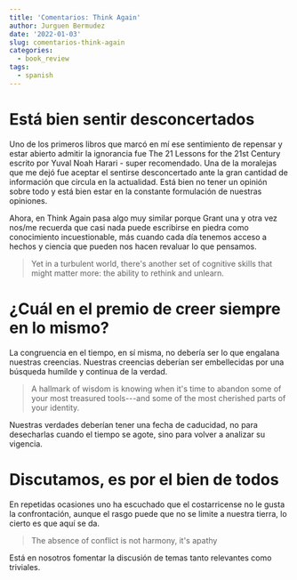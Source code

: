 ```yaml
---
title: 'Comentarios: Think Again'
author: Jurguen Bermudez
date: '2022-01-03'
slug: comentarios-think-again
categories:
  - book_review
tags:
  - spanish
---
```


# Está bien sentir desconcertados

Uno de los primeros libros que marcó en mí ese sentimiento de repensar y estar abierto admitir la ignorancia fue The 21 Lessons for the 21st Century escrito por Yuval Noah Harari - super recomendado. Una de la moralejas que me dejó fue aceptar el sentirse desconcertado ante la gran cantidad de información que circula en la actualidad. Está bien no tener un opinión sobre todo y está bien estar en la constante formulación de nuestras opiniones.

Ahora, en Think Again pasa algo muy similar porque Grant una y otra vez nos/me recuerda que casi nada puede escribirse en piedra como conocimiento incuestionable, más cuando cada día tenemos acceso a hechos y ciencia que pueden nos hacen revaluar lo que pensamos.

> Yet in a turbulent world, there's another set of cognitive skills that might matter more: the ability to rethink and unlearn.

# ¿Cuál en el premio de creer siempre en lo mismo?

La congruencia en el tiempo, en sí misma, no debería ser lo que engalana nuestras creencias. Nuestras creencias deberían ser embellecidas por una búsqueda humilde y continua de la verdad.

> A hallmark of wisdom is knowing when it's time to abandon some of your most treasured tools---and some of the most cherished parts of your identity.

Nuestras verdades deberían tener una fecha de caducidad, no para desecharlas cuando el tiempo se agote, sino para volver a analizar su vigencia.

# Discutamos, es por el bien de todos

En repetidas ocasiones uno ha escuchado que el costarricense no le gusta la confrontación, aunque el rasgo puede que no se limite a nuestra tierra, lo cierto es que aquí se da.

> The absence of conflict is not harmony, it's apathy

Está en nosotros fomentar la discusión de temas tanto relevantes como triviales.

